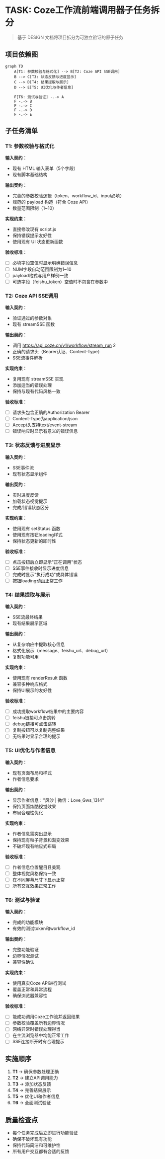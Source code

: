 # TASK: Coze工作流前端调用器子任务拆分

> 基于 DESIGN 文档将项目拆分为可独立验证的原子任务

## 项目依赖图
```mermaid
graph TD
    A[T1: 参数校验与格式化] --> B[T2: Coze API SSE调用]
    B --> C[T3: 状态反馈与进度显示]
    C --> D[T4: 结果提取与展示]
    D --> E[T5: UI优化与作者信息]
    
    F[T6: 测试与验证] -.-> A
    F -.-> B
    F -.-> C
    F -.-> D
    F -.-> E
```

## 子任务清单

### T1: 参数校验与格式化
**输入契约**：
- 现有 HTML 输入表单（5个字段）
- 现有脚本基础结构

**输出契约**：
- 完善的参数校验逻辑（token、workflow_id、input必填）
- 规范的 payload 构造（符合 Coze API）
- 数量范围限制（1~10）

**实现约束**：
- 直接修改现有 script.js
- 保持错误提示友好性
- 使用现有 UI 状态更新函数

**验收标准**：
- [ ] 必填字段空值时显示明确错误信息
- [ ] NUM字段自动范围限制为1~10
- [ ] payload格式与用户样例一致
- [ ] 可选字段（feishu_token）空值时不包含在参数中

### T2: Coze API SSE调用
**输入契约**：
- 验证通过的参数对象
- 现有 streamSSE 函数

**输出契约**：
- 调用 https://api.coze.cn/v1/workflow/stream_run <mcreference link="https://www.coze.cn/docs/developer_guides/api_overview" index="2">2</mcreference>
- 正确的请求头（Bearer认证、Content-Type）
- SSE流事件解析

**实现约束**：
- 复用现有 streamSSE 实现
- 添加适当的错误处理
- 保持与现有代码风格一致

**验收标准**：
- [ ] 请求头包含正确的Authorization Bearer
- [ ] Content-Type为application/json
- [ ] Accept头支持text/event-stream
- [ ] 错误响应时显示有意义的错误信息

### T3: 状态反馈与进度显示
**输入契约**：
- SSE事件流
- 现有状态显示组件

**输出契约**：
- 实时进度反馈
- 加载状态视觉提示
- 完成/错误状态区分

**实现约束**：
- 使用现有 setStatus 函数
- 使用现有按钮loading样式
- 保持状态更新的即时性

**验收标准**：
- [ ] 点击按钮后立即显示"正在调用"状态
- [ ] SSE事件接收时显示进度信息
- [ ] 完成时显示"执行成功"或具体错误
- [ ] 按钮loading动画正常工作

### T4: 结果提取与展示
**输入契约**：
- SSE流最终结果
- 现有结果展示区域

**输出契约**：
- 从复杂响应中提取核心信息
- 格式化展示（message、feishu_url、debug_url）
- 复制功能可用

**实现约束**：
- 使用现有 renderResult 函数
- 兼容多种响应格式
- 保持UI展示的友好性

**验收标准**：
- [ ] 成功提取workflow结果中的主要内容
- [ ] feishu链接可点击跳转
- [ ] debug链接可点击跳转
- [ ] 复制按钮可以复制完整结果
- [ ] 无结果时显示合理的提示

### T5: UI优化与作者信息
**输入契约**：
- 现有页面布局和样式
- 作者信息要求

**输出契约**：
- 显示作者信息："风沙 | 微信：Love_Gws_1314"
- 保持页面炫酷视觉效果
- 布局合理性优化

**实现约束**：
- 作者信息需突出显示
- 保持现有粒子背景和渐变效果
- 不破坏现有响应式布局

**验收标准**：
- [ ] 作者信息位置醒目且美观
- [ ] 整体视觉风格保持一致
- [ ] 在不同屏幕尺寸下显示正常
- [ ] 所有交互效果正常工作

### T6: 测试与验证
**输入契约**：
- 完成的功能模块
- 有效的测试token和workflow_id

**输出契约**：
- 完整功能验证
- 边界情况测试
- 兼容性确认

**实现约束**：
- 使用真实Coze API进行测试
- 覆盖正常和异常流程
- 确保浏览器兼容性

**验收标准**：
- [ ] 能成功调用Coze工作流并返回结果
- [ ] 参数校验覆盖所有边界情况
- [ ] 网络异常时错误处理得当
- [ ] 在主流浏览器中均能正常工作
- [ ] SSE连接断开时有合理提示

## 实施顺序
1. **T1** → 确保参数处理正确
2. **T2** → 建立API调用能力  
3. **T3** → 添加状态反馈
4. **T4** → 完善结果展示
5. **T5** → 优化UI和作者信息
6. **T6** → 全面测试验证

## 质量检查点
- 每个任务完成后立即进行功能验证
- 确保不破坏现有功能
- 保持代码简洁和可维护性
- 所有用户交互都有合适的反馈